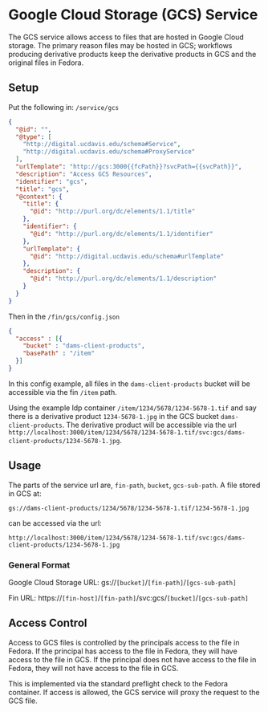 # Google Cloud Storage (GCS) Service

The GCS service allows access to files that are hosted in Google Cloud storage.  The primary reason files may be hosted in GCS; workflows producing derivative products keep the derivative products in GCS and the original files in Fedora.

## Setup

Put the following in: `/service/gcs`

```json
{
  "@id": "",
  "@type": [
    "http://digital.ucdavis.edu/schema#Service",
    "http://digital.ucdavis.edu/schema#ProxyService"
  ],
  "urlTemplate": "http://gcs:3000{{fcPath}}?svcPath={{svcPath}}",
  "description": "Access GCS Resources",
  "identifier": "gcs",
  "title": "gcs",
  "@context": {
    "title": {
      "@id": "http://purl.org/dc/elements/1.1/title"
    },
    "identifier": {
      "@id": "http://purl.org/dc/elements/1.1/identifier"
    },
    "urlTemplate": {
      "@id": "http://digital.ucdavis.edu/schema#urlTemplate"
    },
    "description": {
      "@id": "http://purl.org/dc/elements/1.1/description"
    }
  }
}
```

Then in the `/fin/gcs/config.json`

```json
{
  "access" : [{ 
    "bucket" : "dams-client-products",
    "basePath" : "/item"
  }]
}
```

In this config example, all files in the `dams-client-products` bucket will be accessible via the fin `/item` path.  

Using the example ldp container `/item/1234/5678/1234-5678-1.tif` and say there is a derivative product `1234-5678-1.jpg` in the GCS bucket `dams-client-products`.  The derivative product will be accessible via the url `http://localhost:3000/item/1234/5678/1234-5678-1.tif/svc:gcs/dams-client-products/1234-5678-1.jpg`.

## Usage

The parts of the service url are, `fin-path`, `bucket`, `gcs-sub-path`.  A file stored in GCS at:

`gs://dams-client-products/1234/5678/1234-5678-1.tif/1234-5678-1.jpg`

can be accessed via the url:

`http://localhost:3000/item/1234/5678/1234-5678-1.tif/svc:gcs/dams-client-products/1234-5678-1.jpg`


### General Format

Google Cloud Storage URL:
gs://`[bucket]`/`[fin-path]`/`[gcs-sub-path]`

Fin URL:
https://`[fin-host]`/`[fin-path]`/svc:gcs/`[bucket]`/`[gcs-sub-path]`


## Access Control

Access to GCS files is controlled by the principals access to the file in Fedora.  If the principal has access to the file in Fedora, they will have access to the file in GCS.  If the principal does not have access to the file in Fedora, they will not have access to the file in GCS.

This is implemented via the standard preflight check to the Fedora container.  If access is allowed, the GCS service will proxy the request to the GCS file.
